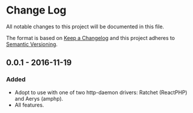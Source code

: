 # Change Log
All notable changes to this project will be documented in this file.

The format is based on [Keep a Changelog](http://keepachangelog.com/)
and this project adheres to [Semantic Versioning](http://semver.org/).

## 0.0.1 - 2016-11-19
### Added
- Adopt to use with one of two http-daemon drivers: Ratchet (ReactPHP) and Aerys (amphp).  
- All features. 